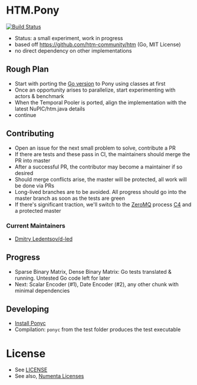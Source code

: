 # HTM.Pony

[![Build Status](https://travis-ci.org/d-led/htm.pony.svg?branch=master)](https://travis-ci.org/d-led/htm.pony)

- Status: a small experiment, work in progress
- based off https://github.com/htm-community/htm (Go, MIT License)
- no direct dependency on other implementations

## Rough Plan

- Start with porting the [Go version](https://github.com/htm-community/htm) to Pony using classes at first
- Once an opportunity arises to parallelize, start experimenting with actors & benchmark
- When the Temporal Pooler is ported, align the implementation with the latest NuPIC/htm.java details
- continue

## Contributing

- Open an issue for the next small problem to solve, contribute a PR
- If there are tests and these pass in CI, the maintainers should merge the PR into master
- After a successful PR, the contributor may become a maintainer if so desired
- Should merge conflicts arise, the master will be protected, all work will be done via PRs
- Long-lived branches are to be avoided. All progress should go into the master branch as soon as the tests are green
- If there's significant traction, we'll switch to the [ZeroMQ](https://github.com/zeromq/czmq/blob/master/CONTRIBUTING.md) process [C4](https://rfc.zeromq.org/spec:22/C4/) and a protected master

### Current Maintainers

- [Dmitry Ledentsov/d-led](https://github.com/d-led)

## Progress

- Sparse Binary Matrix, Dense Binary Matrix: Go tests translated & running. Untested Go code left for later
- Next: Scalar Encoder (#1), Date Encoder (#2), any other chunk with minimal dependencies

## Developing

- [Install Ponyc](https://github.com/ponylang/ponyc/blob/master/README.md#installation)
- Compilation: `ponyc` from the test folder produces the test executable

# License

- See [LICENSE](LICENSE)
- See also, [Numenta Licenses](https://numenta.org/licenses/)
